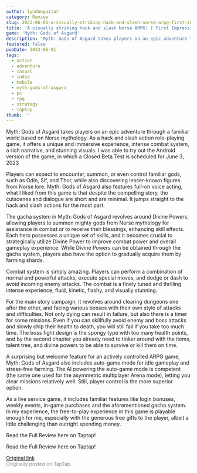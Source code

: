 ```yaml
---
author: lyndonguitar
category: Review
slug: 2023-06-01-a-visually-striking-hack-and-slash-norse-arpg-first-impressions-myth-gods-of-asgard
title: 'A visually striking hack and slash Norse ARPG! | First Impressions - Myth: Gods of Asgard'
game: 'Myth: Gods of Asgard'
description: 'Myth: Gods of Asgard takes players on an epic adventure through a familiar world based on Norse mythology. As a hack and slash action role-playing game, it offers a unique and immersive experience, intense combat system, a rich narrative, and stunning visuals. I was able to try out the Android version of the game, in which a Closed Beta Test is scheduled for June 3, 2023'
featured: false
pubDate: 2023-06-01
tags:
  - action
  - adventure
  - casual
  - indie
  - mobile
  - myth-gods-of-asgard
  - pc
  - rpg
  - strategy
  - taptap
thumb: ''
---
```


Myth: Gods of Asgard takes players on an epic adventure through a familiar world based on Norse mythology. As a hack and slash action role-playing game, it offers a unique and immersive experience, intense combat system, a rich narrative, and stunning visuals. I was able to try out the Android version of the game, in which a Closed Beta Test is scheduled for June 3, 2023

Players can expect to encounter, summon, or even control familiar gods, such as Odin, Sif, and Thor, while also discovering lesser-known figures from Norse lore. Myth: Gods of Asgard also features full-on voice acting, what I liked from this game is that despite the compelling story, the cutscenes and dialogue are short and are minimal. It jumps straight to the hack and slash actions for the most part.

The gacha system in Myth: Gods of Asgard revolves around Divine Powers, allowing players to summon mighty gods from Norse mythology for assistance in combat or to receive their blessings, enhancing skill effects. Each hero possesses a unique set of skills, and it becomes crucial to strategically utilize Divine Power to improve combat power and overall gameplay experience. While Divine Powers can be obtained through the gacha system, players also have the option to gradually acquire them by farming shards.

Combat system is simply amazing. Players can perform a combination of normal and powerful attacks, execute special moves, and dodge or dash to avoid incoming enemy attacks. The combat is a finely tuned and thrilling intense experience; fluid, kinetic, flashy, and visually stunning.

For the main story campaign, it revolves around clearing dungeons one after the other, and facing various bosses with their own style of attacks and difficulties. Not only dying can result in failure, but also there is a timer for some missions. Even if you can skillfully avoid enemy and boss attacks and slowly chip their health to death, you will still fail if you take too much time. The boss fight design is the spongy type with too many health points, and by the second chapter you already need to tinker around with the items, talent tree, and divine powers to be able to survive or kill them on time.

A surprising but welcome feature for an actively controlled ARPG game, Myth: Gods of Asgard also includes auto-game mode for idle gameplay and stress-free farming. The AI powering the auto-game mode is competent (the same one used for the asymmetric multiplayer Arena mode), letting you clear missions relatively well. Still, player control is the more superior option.

As a live service game, it includes familiar features like login bonuses, weekly events, in-game purchases and the aforementioned gacha system. In my experience, the free-to-play experience in this game is playable enough for me, especially with the generous free gifts to the player, albeit a little challenging than outright spending money.

Read the Full Review here on Taptap!

Read the Full Review here on Taptap!

[Original link](https://www.taptap.io/post/5737143)<br><span style="font-size: 0.95em; color: #888;">Originally posted on TapTap.</span>